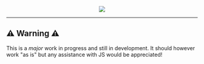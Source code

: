 <p align="center">
  <img src="https://geojs.io/img/logo.png">
</p>

---

## :warning: Warning :warning:
 
This is a _major_ work in progress and still in development. It should however work "as is" but any assistance with JS would be appreciated!
